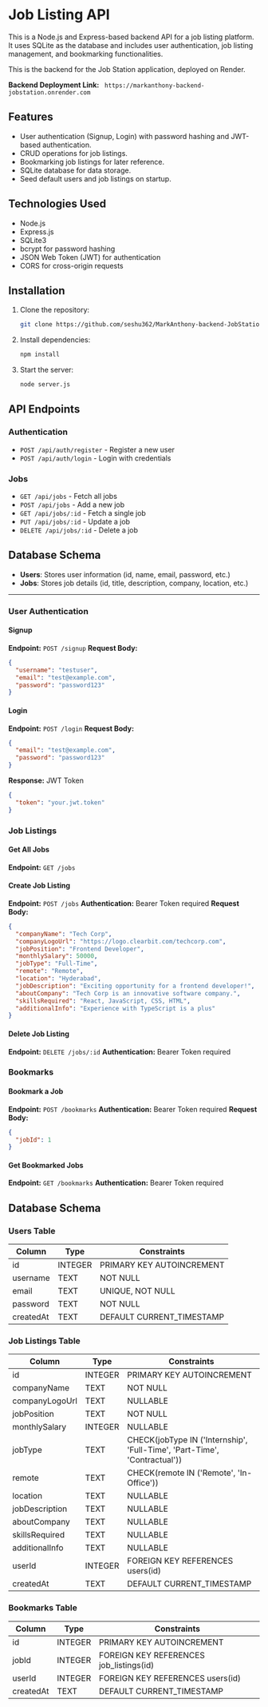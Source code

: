 # Job Listing API

This is a Node.js and Express-based backend API for a job listing platform. It uses SQLite as the database and includes user authentication, job listing management, and bookmarking functionalities.

This is the backend for the Job Station application, deployed on Render.

**Backend Deployment Link:** ``` https://markanthony-backend-jobstation.onrender.com```

## Features
- User authentication (Signup, Login) with password hashing and JWT-based authentication.
- CRUD operations for job listings.
- Bookmarking job listings for later reference.
- SQLite database for data storage.
- Seed default users and job listings on startup.

## Technologies Used
- Node.js
- Express.js
- SQLite3
- bcrypt for password hashing
- JSON Web Token (JWT) for authentication
- CORS for cross-origin requests

## Installation
1. Clone the repository:
   ```sh
   git clone https://github.com/seshu362/MarkAnthony-backend-JobStation.git
   ```
2. Install dependencies:
   ```sh
   npm install
   ```
3. Start the server:
   ```sh
   node server.js
   ```

## API Endpoints
### Authentication
- `POST /api/auth/register` - Register a new user
- `POST /api/auth/login` - Login with credentials

### Jobs
- `GET /api/jobs` - Fetch all jobs
- `POST /api/jobs` - Add a new job
- `GET /api/jobs/:id` - Fetch a single job
- `PUT /api/jobs/:id` - Update a job
- `DELETE /api/jobs/:id` - Delete a job

## Database Schema
- **Users**: Stores user information (id, name, email, password, etc.)
- **Jobs**: Stores job details (id, title, description, company, location, etc.)
  
---

### User Authentication

#### Signup
**Endpoint:** `POST /signup`
**Request Body:**
```json
{
  "username": "testuser",
  "email": "test@example.com",
  "password": "password123"
}
```

#### Login
**Endpoint:** `POST /login`
**Request Body:**
```json
{
  "email": "test@example.com",
  "password": "password123"
}
```

**Response:** JWT Token
```json
{
  "token": "your.jwt.token"
}
```

### Job Listings

#### Get All Jobs
**Endpoint:** `GET /jobs`

#### Create Job Listing
**Endpoint:** `POST /jobs`
**Authentication:** Bearer Token required
**Request Body:**
```json
{
  "companyName": "Tech Corp",
  "companyLogoUrl": "https://logo.clearbit.com/techcorp.com",
  "jobPosition": "Frontend Developer",
  "monthlySalary": 50000,
  "jobType": "Full-Time",
  "remote": "Remote",
  "location": "Hyderabad",
  "jobDescription": "Exciting opportunity for a frontend developer!",
  "aboutCompany": "Tech Corp is an innovative software company.",
  "skillsRequired": "React, JavaScript, CSS, HTML",
  "additionalInfo": "Experience with TypeScript is a plus"
}
```

#### Delete Job Listing
**Endpoint:** `DELETE /jobs/:id`
**Authentication:** Bearer Token required

### Bookmarks

#### Bookmark a Job
**Endpoint:** `POST /bookmarks`
**Authentication:** Bearer Token required
**Request Body:**
```json
{
  "jobId": 1
}
```

#### Get Bookmarked Jobs
**Endpoint:** `GET /bookmarks`
**Authentication:** Bearer Token required

## Database Schema
### Users Table
| Column     | Type    | Constraints      |
|------------|--------|-----------------|
| id         | INTEGER | PRIMARY KEY AUTOINCREMENT |
| username   | TEXT    | NOT NULL        |
| email      | TEXT    | UNIQUE, NOT NULL |
| password   | TEXT    | NOT NULL        |
| createdAt  | TEXT    | DEFAULT CURRENT_TIMESTAMP |

### Job Listings Table
| Column         | Type    | Constraints      |
|---------------|--------|-----------------|
| id            | INTEGER | PRIMARY KEY AUTOINCREMENT |
| companyName   | TEXT    | NOT NULL        |
| companyLogoUrl | TEXT    | NULLABLE        |
| jobPosition   | TEXT    | NOT NULL        |
| monthlySalary | INTEGER | NULLABLE        |
| jobType       | TEXT    | CHECK(jobType IN ('Internship', 'Full-Time', 'Part-Time', 'Contractual')) |
| remote        | TEXT    | CHECK(remote IN ('Remote', 'In-Office')) |
| location      | TEXT    | NULLABLE        |
| jobDescription | TEXT    | NULLABLE        |
| aboutCompany  | TEXT    | NULLABLE        |
| skillsRequired | TEXT    | NULLABLE        |
| additionalInfo | TEXT    | NULLABLE        |
| userId        | INTEGER | FOREIGN KEY REFERENCES users(id) |
| createdAt     | TEXT    | DEFAULT CURRENT_TIMESTAMP |

### Bookmarks Table
| Column   | Type    | Constraints |
|----------|--------|-------------|
| id       | INTEGER | PRIMARY KEY AUTOINCREMENT |
| jobId    | INTEGER | FOREIGN KEY REFERENCES job_listings(id) |
| userId   | INTEGER | FOREIGN KEY REFERENCES users(id) |
| createdAt | TEXT   | DEFAULT CURRENT_TIMESTAMP |


